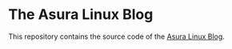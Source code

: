 # The Asura Linux Blog

This repository contains the source code of the [Asura Linux Blog](https://blog.asuralinux.org).
